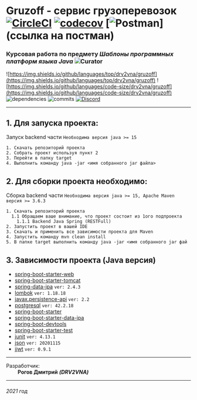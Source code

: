 # Gruzoff - сервис грузоперевозок [![CircleCI](https://circleci.com/gh/DRV2VNA/gruzoff.svg?style=svg)](https://circleci.com/gh/circleci/circleci-docs) [![codecov](https://codecov.io/gh/DRV2VNA/gruzoff/branch/develop/graph/badge.svg?token=SKMPTASTM2)](https://codecov.io/gh/DRV2VNA/gruzoff) [![Postman](https://img.shields.io/badge/Postman-RESTFull%20API-orange)](ссылка на постман)
### Курсовая работа по предмету _Шаблоны программных платформ языка Java_ ![Curator](https://img.shields.io/badge/%D0%9A%D1%83%D1%80%D0%B0%D1%82%D0%BE%D1%80%20%D0%9A%D0%A0-%D0%97%D0%BE%D1%80%D0%B8%D0%BD%D0%B0%20%D0%9D.%D0%92.-brightgreen)
![https://img.shields.io/github/languages/top/drv2vna/gruzoff](https://img.shields.io/github/languages/top/drv2vna/gruzoff)
![https://img.shields.io/github/languages/code-size/drv2vna/gruzoff](https://img.shields.io/github/languages/code-size/drv2vna/gruzoff)
![dependencies](https://img.shields.io/librariesio/github/drv2vna/gruzoff)
![commits](https://img.shields.io/github/commit-activity/m/drv2vna/gruzoff)
[![Discord](https://img.shields.io/discord/807292304405954580?label=Discord)](https://discord.gg/Sxtzaquw94)

----
## 1. Для запуска проекта: 
Запуск backend части
```Необходима версия java >= 15```

    1. Скачать репозиторий проекта
    2. Собрать проект используя пункт 2
    3. Перейти в папку target
    4. Выполнить команду java -jar <имя собранного jar файла>

## 2. Для сборки проекта необходимо: 

   Сборка backend части
```Необходима версия java >= 15, Apache Maven версия >= 3.6.3```
    
    1. Скачать репозиторий проекта
      1.1 Обращаем ваше внимание, что проект состоит из 1ого подпроекта
        1.1.1 Backend Java Spring (RESTFull)
    2. Запустить проект в вашей IDE
    3. Скачать и применить все зависимости проекта для Maven
    4. Запустить команду mvn clean install
    5. В папке target выполнить команду java -jar <имя собранного jar фай

## 3. Зависимости проекта (Java версия)
- [spring-boot-starter-web](https://mvnrepository.com/artifact/org.springframework.boot/spring-boot-starter-web)
- [spring-boot-starter-tomcat](https://mvnrepository.com/artifact/org.springframework.boot/spring-boot-starter-tomcat)
- [spring-data-jpa](https://mvnrepository.com/artifact/org.springframework.data/spring-data-jpa)  ```ver: 2.4.3```
- [lombok](https://mvnrepository.com/artifact/org.projectlombok/lombok)  ```ver: 1.18.18```
- [javax.persistence-api](https://mvnrepository.com/artifact/javax.persistence/javax.persistence-api)  ```ver: 2.2```
- [postgresql](https://mvnrepository.com/artifact/org.postgresql/postgresql)  ```ver: 42.2.18```
- [spring-boot-starter](https://mvnrepository.com/artifact/org.springframework.boot/spring-boot-starter)
- [spring-boot-starter-data-jpa](https://mvnrepository.com/artifact/org.springframework.boot/spring-boot-starter-data-jpa)
- [spring-boot-devtools](https://mvnrepository.com/artifact/org.springframework.boot/spring-boot-devtools)
- [spring-boot-starter-test](https://mvnrepository.com/artifact/org.springframework.boot/spring-boot-starter-test)
- [junit](https://mvnrepository.com/artifact/org.junit.jupiter/junit-jupiter-api)  ```ver: 4.13.1```
- [json](https://mvnrepository.com/artifact/org.json/json)  ```ver: 20201115```
- [jjwt](https://mvnrepository.com/artifact/io.jsonwebtoken/jjwt)  ```ver: 0.9.1```

***
Разработчик:\
&nbsp; &nbsp; &nbsp; &nbsp; __Рогов Дмитрий__ ***(DRV2VNA)***
*** 

###### 2021 год
